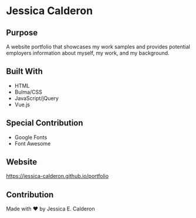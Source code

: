 # Jessica Calderon

## Purpose
A website portfolio that showcases my work samples and provides potential employers information about myself, my work, and my background.

## Built With
* HTML
* Bulma/CSS
* JavaScript/jQuery 
* Vue.js

## Special Contribution
* Google Fonts 
* Font Awesome

## Website
https://jessica-calderon.github.io/portfolio

## Contribution
Made with ❤️ by Jessica E. Calderon
